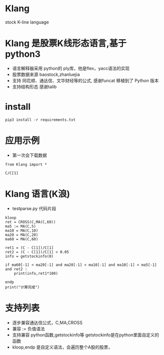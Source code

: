 # Klang
stock K-line language 

# Klang 是股票K线形态语言,基于 python3
* 语言解释器采用 python的 ply库，他是flex，yacc语法的实现
* 股票数据来源 baostock,zhanluejia
* 支持 同花顺、通达信、文华财经等的公式, 感谢funcat 移植到了 Python 版本
* 支持结构形态 感谢talib

# install
```
pip3 install -r requirements.txt 
```

# 应用示例
* 第一次会下载数据
```
from Klang import *

C/C[1]

```

# Klang 语言(K浪)
* testparse.py 代码片段
```
kloop
ret = CROSS(C,MA(C,60))
ma5 := MA(C,5)
ma10 = MA(C,10)
ma20 = MA(C,20)
ma60 = MA(C,60)

ret1 = (C - C[1])/C[1]
ret2 = (C - C[1])/C[1] > 0.05
info = getstockinfo(0)

if ma60[-1] < ma20[-1] and ma20[-1] < ma10[-1] and ma10[-1] < ma5[-1] and ret2 :
    print(info,ret1*100)

endp
print("计算完成")
```

# 支持列表
* 逐步兼容通达信公式，C,MA,CROSS
* 兼容 := 负值语法
* 支持兼容 python函数,getstockinfo等 getstockinfo是在python里面自定义的函数
* kloop,endp 是自定义语法，会遍历整个A股的股票，

